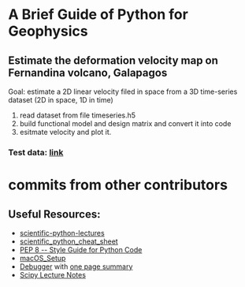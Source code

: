 # A Brief Guide of Python for Geophysics



## Estimate the deformation velocity map on Fernandina volcano, Galapagos      

Goal: estimate a 2D linear velocity filed in space from a 3D time-series dataset (2D in space, 1D in time)

1. read dataset from file timeseries.h5
2. build functional model and design matrix and convert it into code
3. esitmate velocity and plot it.

### Test data: [link](https://miami.box.com/s/luq196xrqlunlvugbti2204z7d7zofmo)

# commits from other contributors

## Useful Resources:    
 * [scientific-python-lectures](http://nbviewer.jupyter.org/github/jrjohansson/scientific-python-lectures/tree/master/)
 * [scientific_python_cheat_sheet](https://ipgp.github.io/scientific_python_cheat_sheet/)     
 * [PEP 8 -- Style Guide for Python Code](https://www.python.org/dev/peps/pep-0008/)
 * [macOS_Setup](https://github.com/yunjunz/macOS_Setup)
 * [Debugger](https://docs.python.org/3.6/library/pdb.html) with [one page summary](https://yunjunzhang.files.wordpress.com/2015/07/debugginginpython.pdf)
 * [Scipy Lecture Notes](http://www.scipy-lectures.org/index.html)
